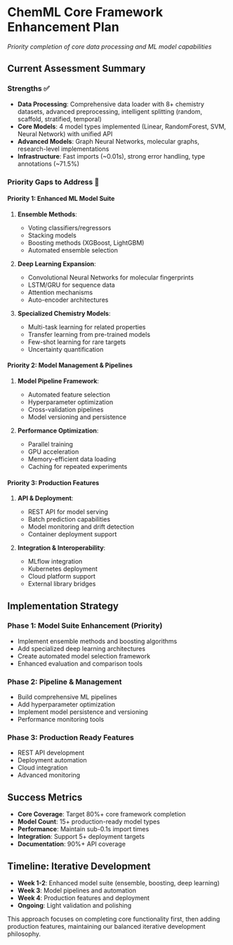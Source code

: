 # ChemML Core Framework Enhancement Plan
*Priority completion of core data processing and ML model capabilities*

## Current Assessment Summary

### Strengths ✅
- **Data Processing**: Comprehensive data loader with 8+ chemistry datasets, advanced preprocessing, intelligent splitting (random, scaffold, stratified, temporal)
- **Core Models**: 4 model types implemented (Linear, RandomForest, SVM, Neural Network) with unified API
- **Advanced Models**: Graph Neural Networks, molecular graphs, research-level implementations
- **Infrastructure**: Fast imports (~0.01s), strong error handling, type annotations (~71.5%)

### Priority Gaps to Address 🎯

#### Priority 1: Enhanced ML Model Suite
1. **Ensemble Methods**:
   - Voting classifiers/regressors
   - Stacking models
   - Boosting methods (XGBoost, LightGBM)
   - Automated ensemble selection

2. **Deep Learning Expansion**:
   - Convolutional Neural Networks for molecular fingerprints
   - LSTM/GRU for sequence data
   - Attention mechanisms
   - Auto-encoder architectures

3. **Specialized Chemistry Models**:
   - Multi-task learning for related properties
   - Transfer learning from pre-trained models
   - Few-shot learning for rare targets
   - Uncertainty quantification

#### Priority 2: Model Management & Pipelines
1. **Model Pipeline Framework**:
   - Automated feature selection
   - Hyperparameter optimization
   - Cross-validation pipelines
   - Model versioning and persistence

2. **Performance Optimization**:
   - Parallel training
   - GPU acceleration
   - Memory-efficient data loading
   - Caching for repeated experiments

#### Priority 3: Production Features
1. **API & Deployment**:
   - REST API for model serving
   - Batch prediction capabilities
   - Model monitoring and drift detection
   - Container deployment support

2. **Integration & Interoperability**:
   - MLflow integration
   - Kubernetes deployment
   - Cloud platform support
   - External library bridges

## Implementation Strategy

### Phase 1: Model Suite Enhancement (Priority)
- Implement ensemble methods and boosting algorithms
- Add specialized deep learning architectures
- Create automated model selection framework
- Enhanced evaluation and comparison tools

### Phase 2: Pipeline & Management
- Build comprehensive ML pipelines
- Add hyperparameter optimization
- Implement model persistence and versioning
- Performance monitoring tools

### Phase 3: Production Ready Features
- REST API development
- Deployment automation
- Cloud integration
- Advanced monitoring

## Success Metrics
- **Core Coverage**: Target 80%+ core framework completion
- **Model Count**: 15+ production-ready model types
- **Performance**: Maintain sub-0.1s import times
- **Integration**: Support 5+ deployment targets
- **Documentation**: 90%+ API coverage

## Timeline: Iterative Development
- **Week 1-2**: Enhanced model suite (ensemble, boosting, deep learning)
- **Week 3**: Model pipelines and automation
- **Week 4**: Production features and deployment
- **Ongoing**: Light validation and polishing

This approach focuses on completing core functionality first, then adding production features, maintaining our balanced iterative development philosophy.
